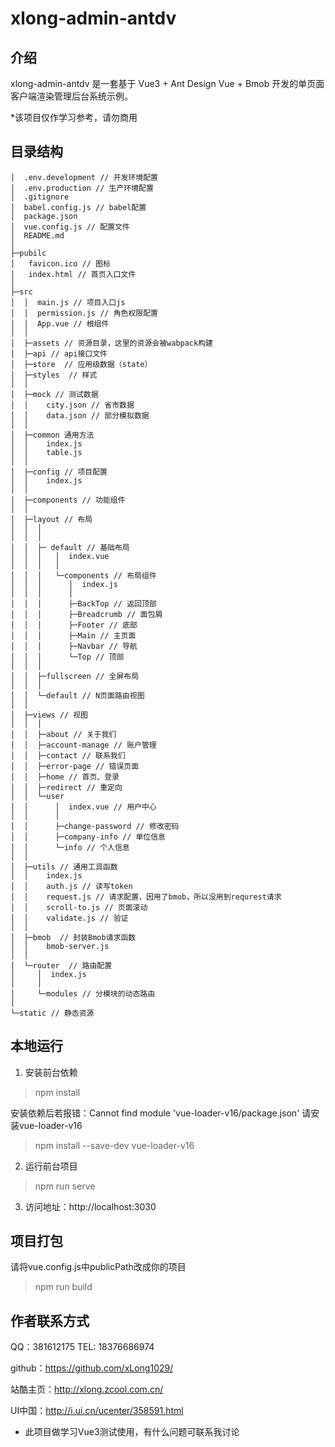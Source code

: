 # xlong-admin-antdv

## 介绍

xlong-admin-antdv 是一套基于 Vue3 + Ant Design Vue + Bmob 开发的单页面客户端渲染管理后台系统示例。  

*该项目仅作学习参考，请勿商用

<!-- ## 项目展示

> DEMO地址：https://xlong1029.github.io/xlong-admin-element/#/Login

## 项目说明

#### 1. 前后端分离开发模式
- **前端**：Vue + Webpack+ Element
- **后端**：Bmob

#### 2. 项目用到技术、框架与插件
[Vue.js](https://github.com/vuejs)<br/>
[webpack](https://github.com/webpack)<br/>
[Element](https://github.com/ElemeFE/element)<br/>
[vue-element-admin](https://github.com/PanJiaChen/vue-element-admin)<br/>
[ECharts](https://www.echartsjs.com/zh)<br/>

## 部分项目运行截图
* 首页

* 用户中心

* 单位信息

* 账户管理 -->

## 目录结构

```
│  .env.development // 开发环境配置
│  .env.production // 生产环境配置
│  .gitignore
│  babel.config.js // babel配置
│  package.json
│  vue.config.js // 配置文件
│  README.md
│
├─pubilc
│   favicon.ico // 图标
│   index.html // 首页入口文件
│
├─src
│  │  main.js // 项目入口js
│  │  permission.js // 角色权限配置
│  │  App.vue // 根组件
│  │
│  ├─assets // 资源目录，这里的资源会被wabpack构建
│  ├─api // api接口文件
│  ├─store  // 应用级数据（state）
│  ├─styles  // 样式
│  │
│  ├─mock // 测试数据
│  │    city.json // 省市数据
│  │    data.json // 部分模拟数据
│  │
│  ├─common 通用方法
│  │    index.js
│  │    table.js
│  │
│  ├─config // 项目配置
│  │    index.js
│  │
│  ├─components // 功能组件
│  │
│  ├─layout // 布局
│  │  │
│  │  │  
│  │  ├─ default // 基础布局
│  │  │   │  index.vue
│  │  │   │
│  │  │   └─components // 布局组件
│  │  │      │  index.js
│  │  │      │  
│  │  │      ├─BackTop // 返回顶部
│  │  │      ├─Breadcrumb // 面包屑
│  │  │      ├─Footer // 底部
│  │  │      ├─Main // 主页面
│  │  │      ├─Navbar // 导航
│  │  │      └─Top // 顶部
│  │  │
│  │  ├─fullscreen // 全屏布局
│  │  │
│  │  └─default // N页面路由视图
│  │
│  ├─views // 视图
│  │  │
│  │  ├─about // 关于我们
│  │  ├─account-manage // 账户管理
│  │  ├─contact // 联系我们
│  │  ├─error-page // 错误页面
│  │  ├─home // 首页、登录
│  │  ├─redirect // 重定向
│  │  └─user
│  │      │  index.vue // 用户中心
│  │      │  
│  │      ├─change-password // 修改密码
│  │      ├─company-info // 单位信息
│  │      └─info // 个人信息
│  │
│  ├─utils // 通用工具函数
│  │    index.js
│  │    auth.js // 读写token
│  │    request.js // 请求配置，因用了bmob，所以没用到requrest请求
│  │    scroll-to.js // 页面滚动
│  │    validate.js // 验证
│  │
│  ├─bmob  // 封装Bmob请求函数
│  │    bmob-server.js
│  │
│  └─router  // 路由配置
│     │  index.js
│     │  
│     └─modules // 分模块的动态路由
│
└─static // 静态资源
```

## 本地运行
1. 安装前台依赖
> npm install

安装依赖后若报错：Cannot find module 'vue-loader-v16/package.json'
请安装vue-loader-v16

> npm install --save-dev vue-loader-v16 

2. 运行前台项目
> npm run serve
3. 访问地址：http://localhost:3030

## 项目打包
请将vue.config.js中publicPath改成你的项目

> npm run build

## 作者联系方式

QQ：381612175
TEL: 18376686974

github：https://github.com/xLong1029/

站酷主页：http://xlong.zcool.com.cn/

UI中国：http://i.ui.cn/ucenter/358591.html

* 此项目做学习Vue3测试使用，有什么问题可联系我讨论
